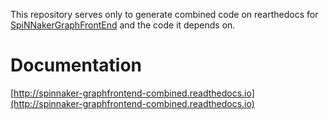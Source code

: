 This repository serves only to generate combined code on rearthedocs for [SpiNNakerGraphFrontEnd](https://github.com/SpiNNakerManchester/SpiNNakerGraphFrontEnd) and the code it depends on.
 
Documentation
=============
[http://spinnaker-graphfrontend-combined.readthedocs.io](http://spinnaker-graphfrontend-combined.readthedocs.io)
